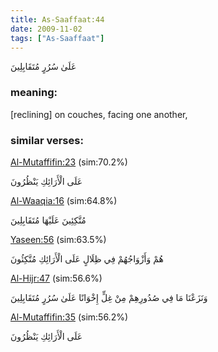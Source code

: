 ```yaml
---
title: As-Saaffaat:44
date: 2009-11-02
tags: ["As-Saaffaat"]
---
```

عَلَىٰ سُرُرٍ مُتَقَابِلِينَ
### meaning: 
[reclining] on couches, facing one another,
### similar verses: 

[Al-Mutaffifin:23](/83/23) (sim:70.2%)

عَلَى الْأَرَائِكِ يَنْظُرُونَ

[Al-Waaqia:16](/56/16) (sim:64.8%)

مُتَّكِئِينَ عَلَيْهَا مُتَقَابِلِينَ

[Yaseen:56](/36/56) (sim:63.5%)

هُمْ وَأَزْوَاجُهُمْ فِي ظِلَالٍ عَلَى الْأَرَائِكِ مُتَّكِئُونَ

[Al-Hijr:47](/15/47) (sim:56.6%)

وَنَزَعْنَا مَا فِي صُدُورِهِمْ مِنْ غِلٍّ إِخْوَانًا عَلَىٰ سُرُرٍ مُتَقَابِلِينَ

[Al-Mutaffifin:35](/83/35) (sim:56.2%)

عَلَى الْأَرَائِكِ يَنْظُرُونَ
